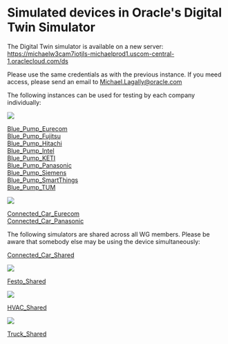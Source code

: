 # Simulated devices in Oracle's Digital Twin Simulator

The Digital Twin simulator is available on a new server:
https://michaelw3cam7iotjls-michaelprod1.uscom-central-1.oraclecloud.com/ds

Please use the same credentials as with the previous instance.
If you meed access, please send an email to [Michael.Lagally@oracle.com](mailto://Michael.Lagally@oracle.com)


The following instances can be used for testing by each company individually:

![](images/BluePump.png)

[Blue_Pump_Eurecom](./Blue_Pump_Eurecom.jsonld)  
[Blue_Pump_Fujitsu](Blue_Pump_Fujitsu.jsonld)  
[Blue_Pump_Hitachi](Blue_Pump_Hitachi.jsonld)  
[Blue_Pump_Intel](Blue_Pump_Intel.jsonld)  
[Blue_Pump_KETI](Blue_Pump_KETI.jsonld)  
[Blue_Pump_Panasonic](Blue_Pump_Panasonic.jsonld)  
[Blue_Pump_Siemens](Blue_Pump_Siemens.jsonld)  
[Blue_Pump_SmartThings](Blue_Pump_SmartThings.jsonld)  
[Blue_Pump_TUM](Blue_Pump_TUM.jsonld)  

![](images/ConnectedCar.png)

[Connected_Car_Eurecom](Connected_Car_Eurecom.jsonld)  
[Connected_Car_Panasonic](Connected_Car_Panasonic.jsonld)  

The following simulators are shared across all WG members.
Please be aware that somebody else may be using the device simultaneously:

[Connected_Car_Shared](Connected_Car_Shared.jsonld)  

![](images/Festo.png)

[Festo_Shared](Festo_Shared.jsonld)   

![](images/HVAC.png)

[HVAC_Shared](HVAC_Shared.jsonld)  

![](images/Truck.png) 

[Truck_Shared](Truck_Shared.jsonld) 

